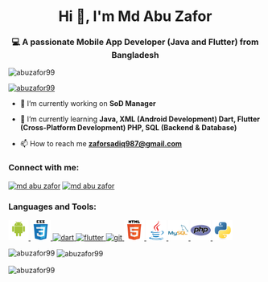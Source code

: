 <h1 align="center">Hi 👋, I'm Md Abu Zafor</h1>
<h3 align="center">💻 A passionate Mobile App Developer (Java and Flutter) from Bangladesh</h3>

<p align="left"> <img src="https://komarev.com/ghpvc/?username=abuzafor99&label=Profile%20views&color=0e75b6&style=flat" alt="abuzafor99" /> </p>

<p align="left"> <a href="https://github.com/ryo-ma/github-profile-trophy"><img src="https://github-profile-trophy.vercel.app/?username=abuzafor99" alt="abuzafor99" /></a> </p>

- 🔭 I’m currently working on **SoD Manager**

- 🌱 I’m currently learning **Java, XML (Android Development) Dart, Flutter (Cross-Platform Development) PHP, SQL (Backend & Database)**

- 📫 How to reach me **zaforsadiq987@gmail.com**

<h3 align="left">Connect with me:</h3>
<p align="left">
<a href="https://www.linkedin.com/in/md-abu-zafor-925b15235/" target="blank"><img align="center" src="https://raw.githubusercontent.com/rahuldkjain/github-profile-readme-generator/master/src/images/icons/Social/linked-in-alt.svg" alt="md abu zafor" height="30" width="40" /></a>
<a href="https://fb.com/md abu zafor" target="blank"><img align="center" src="https://raw.githubusercontent.com/rahuldkjain/github-profile-readme-generator/master/src/images/icons/Social/facebook.svg" alt="md abu zafor" height="30" width="40" /></a>
</p>

<h3 align="left">Languages and Tools:</h3>
<p align="left"> <a href="https://developer.android.com" target="_blank" rel="noreferrer"> <img src="https://raw.githubusercontent.com/devicons/devicon/master/icons/android/android-original-wordmark.svg" alt="android" width="40" height="40"/> </a> <a href="https://www.w3schools.com/css/" target="_blank" rel="noreferrer"> <img src="https://raw.githubusercontent.com/devicons/devicon/master/icons/css3/css3-original-wordmark.svg" alt="css3" width="40" height="40"/> </a> <a href="https://dart.dev" target="_blank" rel="noreferrer"> <img src="https://www.vectorlogo.zone/logos/dartlang/dartlang-icon.svg" alt="dart" width="40" height="40"/> </a> <a href="https://flutter.dev" target="_blank" rel="noreferrer"> <img src="https://www.vectorlogo.zone/logos/flutterio/flutterio-icon.svg" alt="flutter" width="40" height="40"/> </a> <a href="https://git-scm.com/" target="_blank" rel="noreferrer"> <img src="https://www.vectorlogo.zone/logos/git-scm/git-scm-icon.svg" alt="git" width="40" height="40"/> </a> <a href="https://www.w3.org/html/" target="_blank" rel="noreferrer"> <img src="https://raw.githubusercontent.com/devicons/devicon/master/icons/html5/html5-original-wordmark.svg" alt="html5" width="40" height="40"/> </a> <a href="https://www.java.com" target="_blank" rel="noreferrer"> <img src="https://raw.githubusercontent.com/devicons/devicon/master/icons/java/java-original.svg" alt="java" width="40" height="40"/> </a> <a href="https://www.mysql.com/" target="_blank" rel="noreferrer"> <img src="https://raw.githubusercontent.com/devicons/devicon/master/icons/mysql/mysql-original-wordmark.svg" alt="mysql" width="40" height="40"/> </a> <a href="https://www.php.net" target="_blank" rel="noreferrer"> <img src="https://raw.githubusercontent.com/devicons/devicon/master/icons/php/php-original.svg" alt="php" width="40" height="40"/> </a> <a href="https://www.python.org" target="_blank" rel="noreferrer"> <img src="https://raw.githubusercontent.com/devicons/devicon/master/icons/python/python-original.svg" alt="python" width="40" height="40"/> </a> </p>

<p><img align="left" src="https://github-readme-stats.vercel.app/api/top-langs?username=abuzafor99&show_icons=true&locale=en&layout=compact" alt="abuzafor99" /></p>

<p>&nbsp;<img align="center" src="https://github-readme-stats.vercel.app/api?username=abuzafor99&show_icons=true&locale=en" alt="abuzafor99" /></p>

<p><img align="center" src="https://github-readme-streak-stats.herokuapp.com/?user=abuzafor99&" alt="abuzafor99" /></p>
